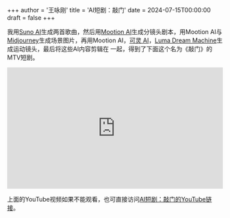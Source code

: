 +++
author = '王咏刚'
title = 'AI短剧：敲门'
date = 2024-07-15T00:00:00
draft = false
+++

我用[Suno AI](https://suno.com/)生成两首歌曲，然后用[Mootion
AI](https://mootion.com/)生成分镜头剧本，用Mootion AI与
[Midjourney](https://www.midjourney.com/)生成场景图片，再用Mootion AI，[可灵
AI](https://klingai.kuaishou.com/)，[Luma Dream
Machine](https://lumalabs.ai/dream-machine)生成运动镜头，最后将这些AI内容剪辑在
一起，得到了下面这个名为《敲门》的MTV短剧。

<p>
<div style="position: relative; width: 100%; padding-bottom: 56.25%">
<iframe src="https://www.youtube.com/embed/OFF4-cgSwZc"
        title="AI短剧：敲门" frameborder="0" allowfullscreen
        allow="accelerometer; autoplay; clipboard-write; encrypted-media; gyroscope; picture-in-picture"
        style="position: absolute; width: 100%; height: 100%;">
</iframe>
</div>
</p>

上面的YouTube视频如果不能观看，也可直接访问[AI短剧：敲门的YouTube链
接](https://www.youtube.com/watch?v=OFF4-cgSwZc)。
